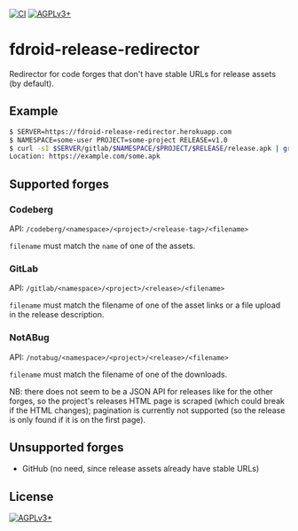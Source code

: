 <!-- SPDX-FileCopyrightText: 2023 FC Stegerman <flx@obfusk.net> -->
<!-- SPDX-License-Identifier: AGPL-3.0-or-later -->

[![CI](https://github.com/obfusk/fdroid-release-redirector/workflows/CI/badge.svg)](https://github.com/obfusk/fdroid-release-redirector/actions?query=workflow%3ACI)
[![AGPLv3+](https://img.shields.io/badge/license-AGPLv3+-blue.svg)](https://www.gnu.org/licenses/agpl-3.0.html)

# fdroid-release-redirector

Redirector for code forges that don't have stable URLs for release
assets (by default).

## Example

```sh
$ SERVER=https://fdroid-release-redirector.herokuapp.com
$ NAMESPACE=some-user PROJECT=some-project RELEASE=v1.0
$ curl -sI $SERVER/gitlab/$NAMESPACE/$PROJECT/$RELEASE/release.apk | grep ^Location:
Location: https://example.com/some.apk
```

## Supported forges

### Codeberg

API: `/codeberg/<namespace>/<project>/<release-tag>/<filename>`

`filename` must match the `name` of one of the assets.

### GitLab

API: `/gitlab/<namespace>/<project>/<release>/<filename>`

`filename` must match the filename of one of the asset links or a file upload in
the release description.

### NotABug

API: `/notabug/<namespace>/<project>/<release>/<filename>`

`filename` must match the filename of one of the downloads.

NB: there does not seem to be a JSON API for releases like for the other forges,
so the project's releases HTML page is scraped (which could break if the HTML
changes); pagination is currently not supported (so the release is only found if
it is on the first page).

## Unsupported forges

* GitHub (no need, since release assets already have stable URLs)

## License

[![AGPLv3+](https://www.gnu.org/graphics/agplv3-155x51.png)](https://www.gnu.org/licenses/agpl-3.0.html)

<!-- vim: set tw=70 sw=2 sts=2 et fdm=marker : -->

